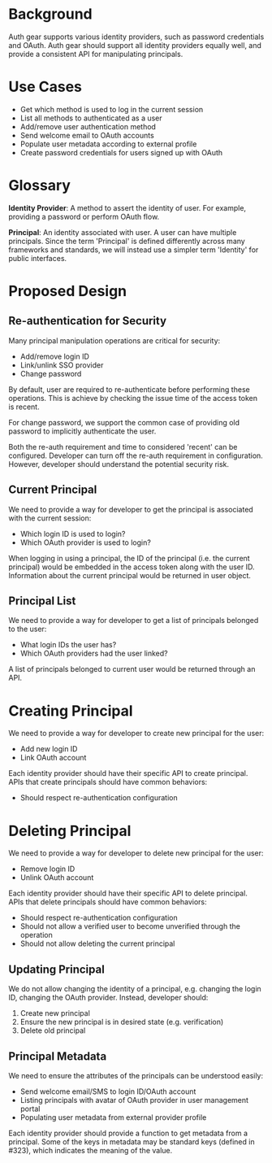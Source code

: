 # Background
Auth gear supports various identity providers, such as password credentials and
OAuth. Auth gear should support all identity providers equally well, and
provide a consistent API for manipulating principals.


# Use Cases
- Get which method is used to log in the current session
- List all methods to authenticated as a user
- Add/remove user authentication method
- Send welcome email to OAuth accounts
- Populate user metadata according to external profile
- Create password credentials for users signed up with OAuth


# Glossary

**Identity Provider**:
A method to assert the identity of user. For example, providing a password or
perform OAuth flow.

**Principal**:
An identity associated with user. A user can have multiple principals. Since
the term 'Principal' is defined differently across many frameworks and
standards, we will instead use a simpler term 'Identity' for public interfaces.


# Proposed Design

## Re-authentication for Security
Many principal manipulation operations are critical for security:
- Add/remove login ID
- Link/unlink SSO provider
- Change password

By default, user are required to re-authenticate before performing these
operations. This is achieve by checking the issue time of the access token is
recent.

For change password, we support the common case of providing old password to
implicitly authenticate the user.

Both the re-auth requirement and time to considered 'recent' can be configured.
Developer can turn off the re-auth requirement in configuration. However,
developer should understand the potential security risk.

## Current Principal
We need to provide a way for developer to get the principal is associated with
the current session:
- Which login ID is used to login?
- Which OAuth provider is used to login?

When logging in using a principal, the ID of the principal (i.e. the current
principal) would be embedded in the access token along with the user ID.
Information about the current principal would be returned in user object.

## Principal List
We need to provide a way for developer to get a list of principals belonged to
the user:
- What login IDs the user has?
- Which OAuth providers had the user linked?

A list of principals belonged to current user would be returned through an API.

# Creating Principal
We need to provide a way for developer to create new principal for the user:
- Add new login ID
- Link OAuth account

Each identity provider should have their specific API to create principal. APIs
that create principals should have common behaviors:
- Should respect re-authentication configuration

# Deleting Principal
We need to provide a way for developer to delete new principal for the user:
- Remove login ID
- Unlink OAuth account

Each identity provider should have their specific API to delete principal. APIs
that delete principals should have common behaviors:
- Should respect re-authentication configuration
- Should not allow a verified user to become unverified through the operation
- Should not allow deleting the current principal

## Updating Principal
We do not allow changing the identity of a principal, e.g. changing the
login ID, changing the OAuth provider. Instead, developer should:
1. Create new principal
2. Ensure the new principal is in desired state (e.g. verification)
3. Delete old principal

## Principal Metadata
We need to ensure the attributes of the principals can be understood easily:
- Send welcome email/SMS to login ID/OAuth account
- Listing principals with avatar of OAuth provider in user management portal
- Populating user metadata from external provider profile

Each identity provider should provide a function to get metadata from a
principal. Some of the keys in metadata may be standard keys (defined in #323),
which indicates the meaning of the value.

